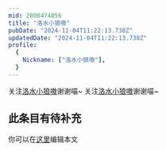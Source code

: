 ```yaml
---
mid: 2000474056
title: "洛水小狼嗷"
pubDate: "2024-11-04T11:22:13.738Z"
updatedDate: "2024-11-04T11:22:13.738Z"
profile:
  {
    Nickname: ["洛水小狼嗷"],
  }
---
```


关注[洛水小狼嗷](https://space.bilibili.com/2000474056)谢谢喵~ 关注[洛水小狼嗷](https://space.bilibili.com/2000474056)谢谢喵~

## 此条目有待补充
你可以在[这里](https://github.com/Yuhanawa/VTuber.ICU-Content/edit/master/v/洛水小狼嗷/index.md)编辑本文
